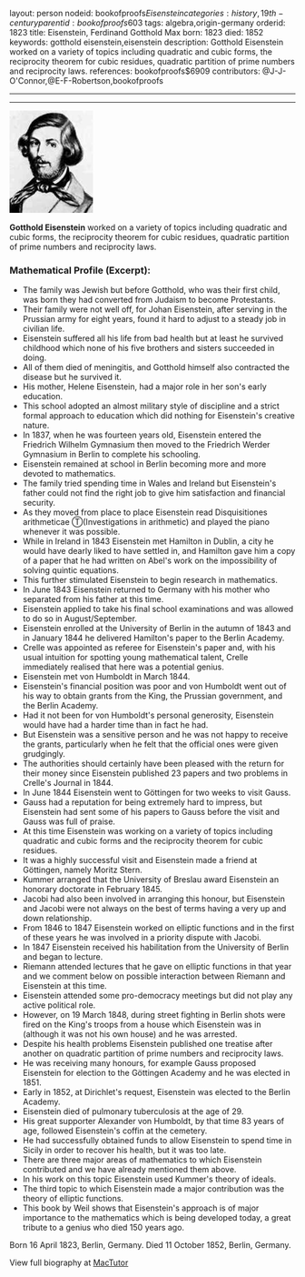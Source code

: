 layout: person
nodeid: bookofproofs$Eisenstein
categories: history,19th-century
parentid: bookofproofs$603
tags: algebra,origin-germany
orderid: 1823
title: Eisenstein, Ferdinand Gotthold Max
born: 1823
died: 1852
keywords: gotthold eisenstein,eisenstein
description: Gotthold Eisenstein worked on a variety of topics including quadratic and cubic forms, the reciprocity theorem for cubic residues, quadratic partition of prime numbers and reciprocity laws.
references: bookofproofs$6909
contributors: @J-J-O'Connor,@E-F-Robertson,bookofproofs

---



---

![Eisenstein.jpg](https://github.com/bookofproofs/bookofproofs.github.io/blob/main/_sources/_assets/images/portraits/Eisenstein.jpg?raw=true)

**Gotthold Eisenstein** worked on a variety of topics including quadratic and cubic forms, the reciprocity theorem for cubic residues, quadratic partition of prime numbers and reciprocity laws.

### Mathematical Profile (Excerpt):
* The family was Jewish but before Gotthold, who was their first child, was born they had converted from Judaism to become Protestants.
* Their family were not well off, for Johan Eisenstein, after serving in the Prussian army for eight years, found it hard to adjust to a steady job in civilian life.
* Eisenstein suffered all his life from bad health but at least he survived childhood which none of his five brothers and sisters succeeded in doing.
* All of them died of meningitis, and Gotthold himself also contracted the disease but he survived it.
* His mother, Helene Eisenstein, had a major role in her son's early education.
* This school adopted an almost military style of discipline and a strict formal approach to education which did nothing for Eisenstein's creative nature.
* In 1837, when he was fourteen years old, Eisenstein entered the Friedrich Wilhelm Gymnasium then moved to the Friedrich Werder Gymnasium in Berlin to complete his schooling.
* Eisenstein remained at school in Berlin becoming more and more devoted to mathematics.
* The family tried spending time in Wales and Ireland but Eisenstein's father could not find the right job to give him satisfaction and financial security.
* As they moved from place to place Eisenstein read Disquisitiones arithmeticae Ⓣ(Investigations in arithmetic) and played the piano whenever it was possible.
* While in Ireland in 1843 Eisenstein met Hamilton in Dublin, a city he would have dearly liked to have settled in, and Hamilton gave him a copy of a paper that he had written on Abel's work on the impossibility of solving quintic equations.
* This further stimulated Eisenstein to begin research in mathematics.
* In June 1843 Eisenstein returned to Germany with his mother who separated from his father at this time.
* Eisenstein applied to take his final school examinations and was allowed to do so in August/September.
* Eisenstein enrolled at the University of Berlin in the autumn of 1843 and in January 1844 he delivered Hamilton's paper to the Berlin Academy.
* Crelle was appointed as referee for Eisenstein's paper and, with his usual intuition for spotting young mathematical talent, Crelle immediately realised that here was a potential genius.
* Eisenstein met von Humboldt in March 1844.
* Eisenstein's financial position was poor and von Humboldt went out of his way to obtain grants from the King, the Prussian government, and the Berlin Academy.
* Had it not been for von Humboldt's personal generosity, Eisenstein would have had a harder time than in fact he had.
* But Eisenstein was a sensitive person and he was not happy to receive the grants, particularly when he felt that the official ones were given grudgingly.
* The authorities should certainly have been pleased with the return for their money since Eisenstein published 23 papers and two problems in Crelle's Journal in 1844.
* In June 1844 Eisenstein went to Göttingen for two weeks to visit Gauss.
* Gauss had a reputation for being extremely hard to impress, but Eisenstein had sent some of his papers to Gauss before the visit and Gauss was full of praise.
* At this time Eisenstein was working on a variety of topics including quadratic and cubic forms and the reciprocity theorem for cubic residues.
* It was a highly successful visit and Eisenstein made a friend at Göttingen, namely Moritz Stern.
* Kummer arranged that the University of Breslau award Eisenstein an honorary doctorate in February 1845.
* Jacobi had also been involved in arranging this honour, but Eisenstein and Jacobi were not always on the best of terms having a very up and down relationship.
* From 1846 to 1847 Eisenstein worked on elliptic functions and in the first of these years he was involved in a priority dispute with Jacobi.
* In 1847 Eisenstein received his habilitation from the University of Berlin and began to lecture.
* Riemann attended lectures that he gave on elliptic functions in that year and we comment below on possible interaction between Riemann and Eisenstein at this time.
* Eisenstein attended some pro-democracy meetings but did not play any active political role.
* However, on 19 March 1848, during street fighting in Berlin shots were fired on the King's troops from a house which Eisenstein was in (although it was not his own house) and he was arrested.
* Despite his health problems Eisenstein published one treatise after another on quadratic partition of prime numbers and reciprocity laws.
* He was receiving many honours, for example Gauss proposed Eisenstein for election to the Göttingen Academy and he was elected in 1851.
* Early in 1852, at Dirichlet's request, Eisenstein was elected to the Berlin Academy.
* Eisenstein died of pulmonary tuberculosis at the age of 29.
* His great supporter Alexander von Humboldt, by that time 83 years of age, followed Eisenstein's coffin at the cemetery.
* He had successfully obtained funds to allow Eisenstein to spend time in Sicily in order to recover his health, but it was too late.
* There are three major areas of mathematics to which Eisenstein contributed and we have already mentioned them above.
* In his work on this topic Eisenstein used Kummer's theory of ideals.
* The third topic to which Eisenstein made a major contribution was the theory of elliptic functions.
* This book by Weil shows that Eisenstein's approach is of major importance to the mathematics which is being developed today, a great tribute to a genius who died 150 years ago.

Born 16 April 1823, Berlin, Germany. Died 11 October 1852, Berlin, Germany.

View full biography at [MacTutor](https://mathshistory.st-andrews.ac.uk/Biographies/Eisenstein/)
